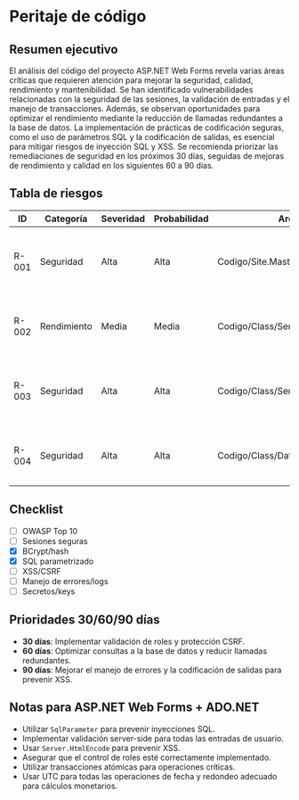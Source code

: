 # Peritaje de código

## Resumen ejecutivo
El análisis del código del proyecto ASP.NET Web Forms revela varias áreas críticas que requieren atención para mejorar la seguridad, calidad, rendimiento y mantenibilidad. Se han identificado vulnerabilidades relacionadas con la seguridad de las sesiones, la validación de entradas y el manejo de transacciones. Además, se observan oportunidades para optimizar el rendimiento mediante la reducción de llamadas redundantes a la base de datos. La implementación de prácticas de codificación seguras, como el uso de parámetros SQL y la codificación de salidas, es esencial para mitigar riesgos de inyección SQL y XSS. Se recomienda priorizar las remediaciones de seguridad en los próximos 30 días, seguidas de mejoras de rendimiento y calidad en los siguientes 60 a 90 días.

## Tabla de riesgos

| ID    | Categoría   | Severidad | Probabilidad | Archivo:Línea                  | Evidencia                                                                 | Impacto                                      | Remediación                                                                 | Parche mínimo                                                                 |
|-------|-------------|-----------|--------------|--------------------------------|---------------------------------------------------------------------------|----------------------------------------------|-------------------------------------------------------------------------------|--------------------------------------------------------------------------------|
| R-001 | Seguridad   | Alta      | Alta         | Codigo/Site.Master.cs:10       | Uso de sesiones sin validación de roles activa                            | Acceso no autorizado a funciones administrativas | Validar roles de usuario antes de mostrar contenido sensible                   | `if (Session["uid"] != null && Session["role"].ToString() == "Admin") { pnlAdmin.Visible = true; } else { pnlAdmin.Visible = false; }` |
| R-002 | Rendimiento | Media     | Media        | Codigo/Class/Services/SalesService.cs:12 | Llamadas repetidas a `ProductData.GetById` dentro de un bucle             | Degradación del rendimiento en operaciones de venta | Cachear resultados de `GetById` antes del bucle                                  | `var products = items.Select(i => ProductData.GetById(i.productId)).ToDictionary(p => p.Id);` |
| R-003 | Seguridad   | Alta      | Alta         | Codigo/Class/Services/AuthServices.cs:12 | Falta de protección contra CSRF en el proceso de autenticación            | Posibilidad de ataques CSRF en el proceso de login | Implementar tokens CSRF en formularios de autenticación                         | Implementar AntiForgeryToken en el formulario de login y verificar en el servidor |
| R-004 | Seguridad   | Alta      | Alta         | Codigo/Class/Data/SalesData.cs:69 | Uso de `AddWithValue` sin especificar tipos de datos explícitos           | Riesgo de inyección SQL debido a conversiones implícitas | Usar `SqlParameter` con tipos de datos explícitos                                | `cmd.Parameters.Add("@FromUtc", SqlDbType.DateTime).Value = fromUtc;` |

## Checklist

- [ ] OWASP Top 10
- [ ] Sesiones seguras
- [x] BCrypt/hash
- [x] SQL parametrizado
- [ ] XSS/CSRF
- [ ] Manejo de errores/logs
- [ ] Secretos/keys

## Prioridades 30/60/90 días

- **30 días**: Implementar validación de roles y protección CSRF.
- **60 días**: Optimizar consultas a la base de datos y reducir llamadas redundantes.
- **90 días**: Mejorar el manejo de errores y la codificación de salidas para prevenir XSS.

## Notas para ASP.NET Web Forms + ADO.NET

- Utilizar `SqlParameter` para prevenir inyecciones SQL.
- Implementar validación server-side para todas las entradas de usuario.
- Usar `Server.HtmlEncode` para prevenir XSS.
- Asegurar que el control de roles esté correctamente implementado.
- Utilizar transacciones atómicas para operaciones críticas.
- Usar UTC para todas las operaciones de fecha y redondeo adecuado para cálculos monetarios.